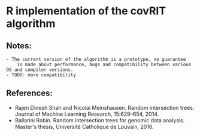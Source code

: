 # R implementation of the covRIT algorithm

## Notes:
    - The current version of the algorithm is a prototype, no guarantee
        is made about performance, bugs and compatibility between various OS and compiler versions.
    - TODO: more compatibility

## References:
  - Rajen Dinesh Shah and Nicolai Meinshausen. Random intersection trees. Journal of Machine Learning Research, 15:629–654, 2014.
  - Ballarini Robin. Random intersection trees for genomic data analysis. Master's thesis, Université Catholique de Louvain, 2016.